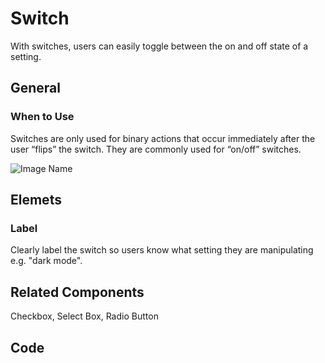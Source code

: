 # Switch

With switches, users can easily toggle between the on and off state of a setting.

## General

### When to Use

Switches are only used for binary actions that occur immediately after the user “flips” the switch. They are commonly used for “on/off” switches.

![Image Name](/assets/3_components/switch/image-20200810093225678.png)

## Elemets

### Label

Clearly label the switch so users know what setting they are manipulating e.g. "dark mode".

## Related Components

Checkbox, Select Box, Radio Button

## Code

